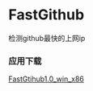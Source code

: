 # FastGithub
检测github最快的上网ip


### 应用下载
[FastGtihub1.0_win_x86](https://gitee.com/jiulang/fast-github/attach_files/735214/download/publish.zip)
